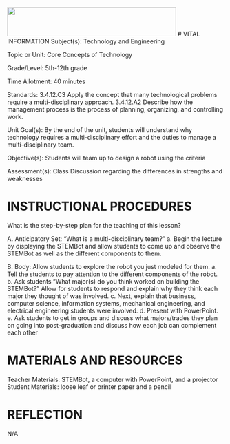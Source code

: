 <img src=https://raw.githubusercontent.com/BotDevLLC/BotDevCurriculum/master/Pictures/Botdev.png height="68" width="392">
# VITAL INFORMATION
Subject(s): 	Technology and Engineering

Topic or Unit:	Core Concepts of Technology

Grade/Level: 	5th-12th grade

Time Allotment:	40 minutes

Standards:    	3.4.12.C3 Apply the concept that many technological problems require a multi-disciplinary approach.
	3.4.12.A2 Describe how the management process is the process of planning, organizing, and controlling work.

Unit Goal(s):  	By the end of the unit, students will understand why technology requires a multi-disciplinary effort and the duties to manage a multi-disciplinary team.

Objective(s):      Students will team up to design a robot using the criteria

Assessment(s):   Class Discussion regarding the differences in strengths and weaknesses  


# INSTRUCTIONAL PROCEDURES 
What is the step-by-step plan for the teaching of this lesson?

A.	Anticipatory Set: “What is a multi-disciplinary team?”
a.	Begin the lecture by displaying the STEMBot and allow students to come up and observe the STEMBot as well as the different components to them. 

B.	Body:  Allow students to explore the robot you just modeled for them.
a.	Tell the students to pay attention to the different components of the robot.
b.	Ask students “What major(s) do you think worked on building the STEMBot?” Allow for students to respond and explain why they think each major they thought of was involved.
c.	Next, explain that business, computer science, information systems, mechanical engineering, and electrical engineering students were involved. 
d.	Present with PowerPoint. 
e.	Ask students to get in groups and discuss what majors/trades they plan on going into post-graduation and discuss how each job can complement each other


# MATERIALS AND RESOURCES
Teacher Materials:   STEMBot, a computer with PowerPoint, and a projector
Student Materials:   loose leaf or printer paper and a pencil

# REFLECTION
N/A

   


